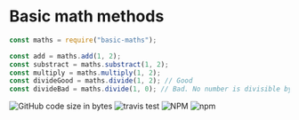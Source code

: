 # Basic math methods

```js
const maths = require("basic-maths");

const add = maths.add(1, 2);
const substract = maths.substract(1, 2);
const multiply = maths.multiply(1, 2);
const divideGood = maths.divide(1, 2); // Good
const divideBad = maths.divide(1, 0); // Bad. No number is divisible by zero
```
![GitHub code size in bytes](https://img.shields.io/github/languages/code-size/rr69sport/basic_maths) ![travis test](https://travis-ci.com/rr69sport/basic_maths.svg?branch=main) ![NPM](https://img.shields.io/npm/l/basic-maths) ![npm](https://img.shields.io/npm/dw/basic-maths)
